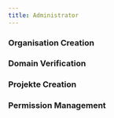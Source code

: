 ```yaml
---
title: Administrator
---
```


### Organisation Creation

### Domain Verification

### Projekte Creation

### Permission Management
